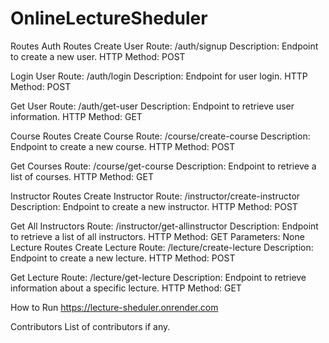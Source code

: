 ﻿# OnlineLectureSheduler
 

Routes
Auth Routes
Create User
Route: /auth/signup
Description: Endpoint to create a new user.
HTTP Method: POST

Login User
Route: /auth/login
Description: Endpoint for user login.
HTTP Method: POST


Get User
Route: /auth/get-user
Description: Endpoint to retrieve user information.
HTTP Method: GET


Course Routes
Create Course
Route: /course/create-course
Description: Endpoint to create a new course.
HTTP Method: POST


Get Courses
Route: /course/get-course
Description: Endpoint to retrieve a list of courses.
HTTP Method: GET


Instructor Routes
Create Instructor
Route: /instructor/create-instructor
Description: Endpoint to create a new instructor.
HTTP Method: POST


Get All Instructors
Route: /instructor/get-allinstructor
Description: Endpoint to retrieve a list of all instructors.
HTTP Method: GET
Parameters: None
Lecture Routes
Create Lecture
Route: /lecture/create-lecture
Description: Endpoint to create a new lecture.
HTTP Method: POST


Get Lecture
Route: /lecture/get-lecture
Description: Endpoint to retrieve information about a specific lecture.
HTTP Method: GET


How to Run
https://lecture-sheduler.onrender.com



Contributors
List of contributors if any.

